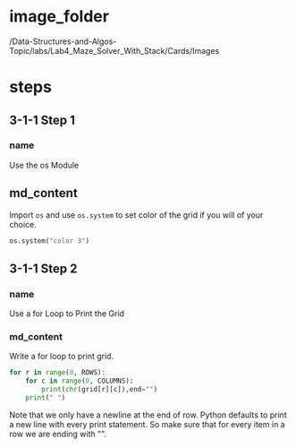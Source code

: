 # image_folder
/Data-Structures-and-Algos-Topic/labs/Lab4_Maze_Solver_With_Stack/Cards/Images

# steps

## 3-1-1 Step 1

### name
Use the os Module

## md_content
Import `os` and use `os.system` to set color of the grid if you will of your choice.

```python
os.system("color 3")
```

## 3-1-1 Step 2

### name
Use a for Loop to Print the Grid

### md_content
Write a for loop to print grid. 

```python
for r in range(0, ROWS):
	for c in range(0, COLUMNS):
		print(chr(grid[r][c]),end="")
    print(" ")
```

Note that we only have a newline at the end of row. Python defaults to print a new line with every print statement. So make sure that for every item in a row we are ending with "".